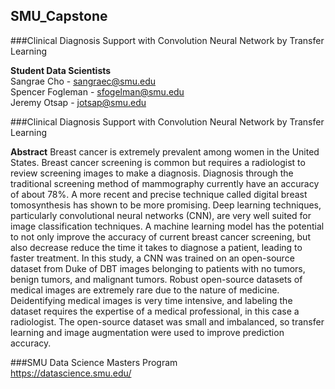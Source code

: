 ## SMU_Capstone
  
###Clinical Diagnosis Support with Convolution Neural Network by Transfer Learning  
  
**Student Data Scientists**  
Sangrae Cho - sangraec@smu.edu  
Spencer Fogleman - sfogelman@smu.edu  
Jeremy Otsap - jotsap@smu.edu  
  
###Clinical Diagnosis Support with Convolution Neural Network by Transfer Learning  
  
**Abstract** Breast cancer is extremely prevalent among women in the United States. Breast cancer screening is common but requires a radiologist to review screening images to make a diagnosis. Diagnosis through the traditional screening method of mammography currently have an accuracy of about 78%. A more recent and precise technique called digital breast tomosynthesis has shown to be more promising. Deep learning techniques, particularly convolutional neural networks (CNN), are very well suited for image classification techniques. A machine learning model has the potential to not only improve the accuracy of current breast cancer screening, but also decrease reduce the time it takes to diagnose a patient, leading to faster treatment. In this study, a CNN was trained on an open-source dataset from Duke of DBT images belonging to patients with no tumors, benign tumors, and malignant tumors. Robust open-source datasets of medical images are extremely rare due to the nature of medicine. Deidentifying medical images is very time intensive, and labeling the dataset requires the expertise of a medical professional, in this case a radiologist. The open-source dataset was small and imbalanced, so transfer learning and image augmentation were used to improve prediction accuracy.     
  
###SMU Data Science Masters Program  
https://datascience.smu.edu/

